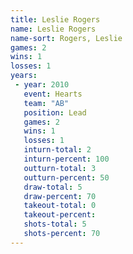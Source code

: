 ```yaml
---
title: Leslie Rogers
name: Leslie Rogers
name-sort: Rogers, Leslie
games: 2
wins: 1
losses: 1
years:
 - year: 2010
   event: Hearts
   team: "AB"
   position: Lead
   games: 2
   wins: 1
   losses: 1
   inturn-total: 2
   inturn-percent: 100
   outturn-total: 3
   outturn-percent: 50
   draw-total: 5
   draw-percent: 70
   takeout-total: 0
   takeout-percent:
   shots-total: 5
   shots-percent: 70
---
```

